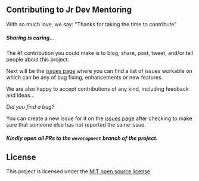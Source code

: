 ## Contributing to Jr Dev Mentoring

With so much love, we say: "Thanks for taking the time to contribute"
##### Sharing is caring...
The #1 contribution you could make is to blog, share, post, tweet, and/or tell people about this project.

Next will be the [issues page](https://github.com/kmcrayton7/jr_dev_mentoring/issues) where you can find a list of issues workable on which can be any of bug fixing, enhancements or new features.

We are also happy to accept contributions of any kind, including feedback and ideas...

*Did you find a bug?*

You can create a new issue for it on the [issues page](https://github.com/kmcrayton7/jr_dev_mentoring/issues) after checking to make sure that someone else has not reported the same issue.

##### *Kindly open all PRs to the `development` branch of the project.*

## License

This project is licensed under the [MIT open source license](https://opensource.org/licenses/MIT)